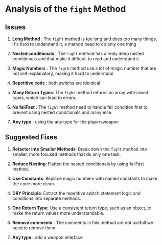 # Analysis of the `fight` Method

## Issues

1. **Long Method** : The `fight` method is too long and does too many things. It's hard to understand it, a method need to do only one thing 

2. **Nested conditionals** : The `fight` method has a realy deep nested conditionals and that make it difficult to read and understand it.

3. **Magic Numbers** : The `figth` method use a lot of magic number that are not self-explanatory, making it hard to understand 

4. **Repetitive code** : both switchs are identical

5. **Many Return Types**: The `fight` method returns an array with mixed types, which can lead to errors.

5. **No failFast** : The `fight` method need to handle fail condition first to prevent using nested conditionals and many else.

6. **Any type** : using the any type for the playersweapon

## Suggested Fixes

1. **Refactor into Smaller Methods**: Break down the `fight` method into smaller, more focused methods that do only one task.

2. **Reduce Nesting**: Flatten the nested conditionals by using 
failFast method.

3. **Use Constants**: Replace magic numbers with named constants to make the code more clean.

4. **DRY Principle**: Extract the repetitive switch statement logic and conditions into separate methods.

6. **One Return Type**: Use a consistent return type, such as an object, to make the return values more understandable.

7. **Remove comments** : The comments in this method are not usefull we need to remove them

8. **Any type** : add a weapon interface


